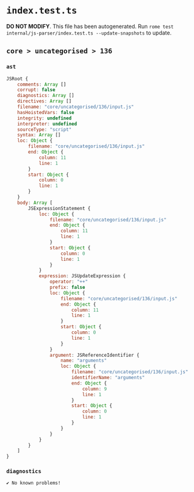 # `index.test.ts`

**DO NOT MODIFY**. This file has been autogenerated. Run `rome test internal/js-parser/index.test.ts --update-snapshots` to update.

## `core > uncategorised > 136`

### `ast`

```javascript
JSRoot {
	comments: Array []
	corrupt: false
	diagnostics: Array []
	directives: Array []
	filename: "core/uncategorised/136/input.js"
	hasHoistedVars: false
	integrity: undefined
	interpreter: undefined
	sourceType: "script"
	syntax: Array []
	loc: Object {
		filename: "core/uncategorised/136/input.js"
		end: Object {
			column: 11
			line: 1
		}
		start: Object {
			column: 0
			line: 1
		}
	}
	body: Array [
		JSExpressionStatement {
			loc: Object {
				filename: "core/uncategorised/136/input.js"
				end: Object {
					column: 11
					line: 1
				}
				start: Object {
					column: 0
					line: 1
				}
			}
			expression: JSUpdateExpression {
				operator: "++"
				prefix: false
				loc: Object {
					filename: "core/uncategorised/136/input.js"
					end: Object {
						column: 11
						line: 1
					}
					start: Object {
						column: 0
						line: 1
					}
				}
				argument: JSReferenceIdentifier {
					name: "arguments"
					loc: Object {
						filename: "core/uncategorised/136/input.js"
						identifierName: "arguments"
						end: Object {
							column: 9
							line: 1
						}
						start: Object {
							column: 0
							line: 1
						}
					}
				}
			}
		}
	]
}
```

### `diagnostics`

```
✔ No known problems!

```
